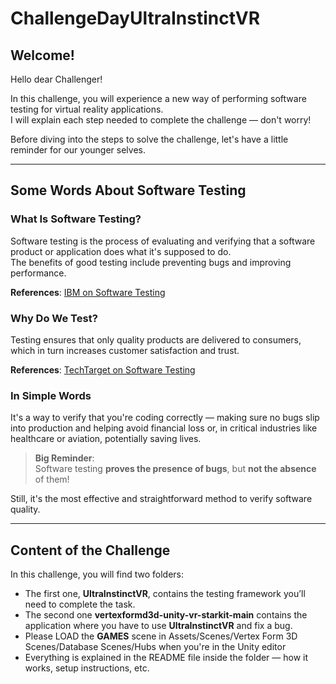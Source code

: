 # ChallengeDayUltraInstinctVR

## Welcome!

Hello dear Challenger!  

In this challenge, you will experience a new way of performing software testing for virtual reality applications.  
I will explain each step needed to complete the challenge — don't worry!

Before diving into the steps to solve the challenge, let's have a little reminder for our younger selves.

---

## Some Words About Software Testing

### What Is Software Testing?

Software testing is the process of evaluating and verifying that a software product or application does what it's supposed to do.  
The benefits of good testing include preventing bugs and improving performance.  

**References**: [IBM on Software Testing](https://www.ibm.com/think/topics/software-testing)

### Why Do We Test?

Testing ensures that only quality products are delivered to consumers, which in turn increases customer satisfaction and trust.  

**References**: [TechTarget on Software Testing](https://www.techtarget.com/whatis/definition/software-testing)

### In Simple Words

It's a way to verify that you're coding correctly — making sure no bugs slip into production and helping avoid financial loss or, in critical industries like healthcare or aviation, potentially saving lives.  

> **Big Reminder**:  
> Software testing **proves the presence of bugs**, but **not the absence** of them!  

Still, it's the most effective and straightforward method to verify software quality.

---

## Content of the Challenge

In this challenge, you will find two folders:  

- The first one, **UltraInstinctVR**, contains the testing framework you’ll need to complete the task.
- The second one **vertexformd3d-unity-vr-starkit-main** contains the application where you have to use **UltraInstinctVR** and fix a bug.
- Please LOAD the **GAMES** scene in Assets/Scenes/Vertex Form 3D Scenes/Database Scenes/Hubs  when you're in the Unity editor
- Everything is explained in the README file inside the folder — how it works, setup instructions, etc.
